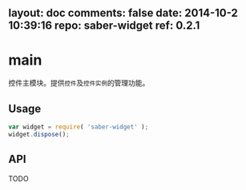 layout: doc
comments: false
date: 2014-10-2 10:39:16
repo: saber-widget
ref: 0.2.1
---

# main

控件主模块。提供`控件`及`控件实例`的管理功能。


## Usage

``` javascript
var widget = require( 'saber-widget' );
widget.dispose();
```

## API

TODO

